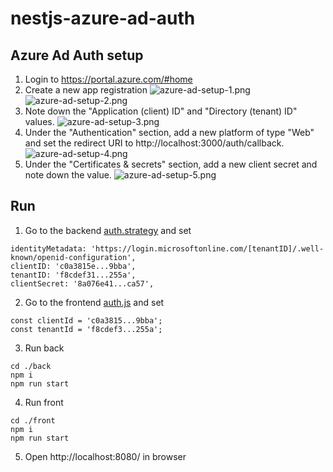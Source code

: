# nestjs-azure-ad-auth

## Azure Ad Auth setup

1. Login to https://portal.azure.com/#home
2. Create a new app registration ![azure-ad-setup-1.png](./azure-ad-setup-1.png) ![azure-ad-setup-2.png](./azure-ad-setup-2.png)
3. Note down the "Application (client) ID" and "Directory (tenant) ID" values. ![azure-ad-setup-3.png](./azure-ad-setup-3.png)
4. Under the "Authentication" section, add a new platform of type "Web" and set the redirect URI to http://localhost:3000/auth/callback. ![azure-ad-setup-4.png](./azure-ad-setup-4.png)
5. Under the "Certificates & secrets" section, add a new client secret and note down the value. ![azure-ad-setup-5.png](./azure-ad-setup-5.png) 

## Run
1. Go to the backend [auth.strategy](./back/src/auth.strategy.ts) and set
```
identityMetadata: 'https://login.microsoftonline.com/[tenantID]/.well-known/openid-configuration',
clientID: 'c0a3815e...9bba',
tenantID: 'f8cdef31...255a',
clientSecret: '8a076e41...ca57',
```
2. Go to the frontend [auth.js](./front/src/config/auth.js) and set
```
const clientId = 'c0a3815...9bba';
const tenantId = 'f8cdef3...255a';
```
3. Run back
```
cd ./back
npm i
npm run start
```
4. Run front
```
cd ./front
npm i
npm run start
```
5. Open http://localhost:8080/ in browser 
